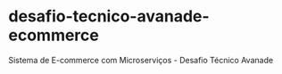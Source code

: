 # desafio-tecnico-avanade-ecommerce
Sistema de E-commerce com Microserviços - Desafio Técnico Avanade
